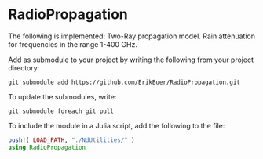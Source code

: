 # RadioPropagation
The following is implemented:
Two-Ray propagation model.
Rain attenuation for frequencies in the range 1-400 GHz.

Add as submodule to your project by writing the following from your project directory:
```
git submodule add https://github.com/ErikBuer/RadioPropagation.git
```

To update the submodules, write:
```
git submodule foreach git pull
```

To include the module in a Julia script, add the following to the file:
```julia
push!( LOAD_PATH, "./NdUtilities/" )
using RadioPropagation
```
